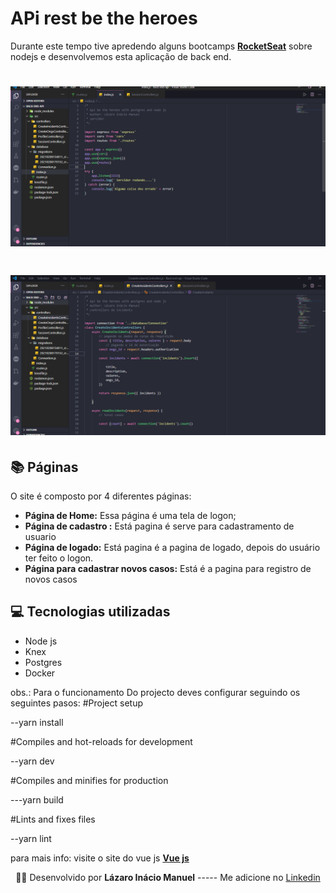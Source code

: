 # APi rest be the heroes

Durante este tempo tive apredendo alguns bootcamps  **[RocketSeat](https://rocketseat.com.br/)** sobre nodejs e desenvolvemos esta aplicação de back end.

 <h1 align = center>
    <img src="Capturar.PNG">
</h1>
 <h1 align = center>
    <img src="js.PNG">
</h1>

## 📚 Páginas
O site é composto por 4 diferentes páginas: 

  - **Página de Home:** Essa página é uma tela de logon;
  - **Página de cadastro :** Está pagina é serve para cadastramento de usuario  
  - **Página de logado:** Está pagina é a pagina de logado, depois do usuário ter feito o logon. 
  - **Página para cadastrar novos casos:** Está é a pagina para registro de novos casos





  ## 💻 Tecnologias utilizadas
  - Node js
  - Knex
  - Postgres
  - Docker

obs.: Para o funcionamento Do projecto deves configurar seguindo os seguintes pasos: 
#Project setup


--yarn install

#Compiles and hot-reloads for development


--yarn dev

#Compiles and minifies for production


---yarn build

#Lints and fixes files


--yarn lint

para mais info: visite o site do vue js  **[Vue js](https://br.vuejs.org/v2/guide/)**
<p align= center>
🐱‍👤 Desenvolvido por <strong>Lázaro Inácio Manuel</strong>   -----   Me adicione no <a href="https://www.linkedin.com/in/l%C3%A1zaro-in%C3%A1cio-manuel-9264971b3/"target="_blank">Linkedin</a>
</p>

